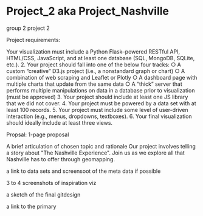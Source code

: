 # Project_2 aka Project_Nashville
group 2 project 2

Project requirements:

Your visualization must include a Python Flask–powered RESTful API, HTML/CSS,
JavaScript, and at least one database (SQL, MongoDB, SQLite, etc.).
2. Your project should fall into one of the below four tracks:
  ○ A custom “creative” D3.js project (i.e., a nonstandard graph or chart)
  ○ A combination of web scraping and Leaflet or Plotly
  ○ A dashboard page with multiple charts that update from the same data
  ○ A “thick” server that performs multiple manipulations on data in a database prior
  to visualization (must be approved)
3. Your project should include at least one JS library that we did not cover.
4. Your project must be powered by a data set with at least 100 records.
5. Your project must include some level of user-driven interaction (e.g., menus,
  dropdowns, textboxes).
6. Your final visualization should ideally include at least three views. 

Propsal:
1-page proposal

A brief articulation of chosen topic and rationale
Our project involves telling a story about "The Nashville Experience". Join us as we explore all that Nashville has to offer through geomapping.

a link to data sets and screensoot of the meta data if possible

3 to 4 screenshots of inspiration viz

a sketch of the final gitdesign

a link to the primary 
